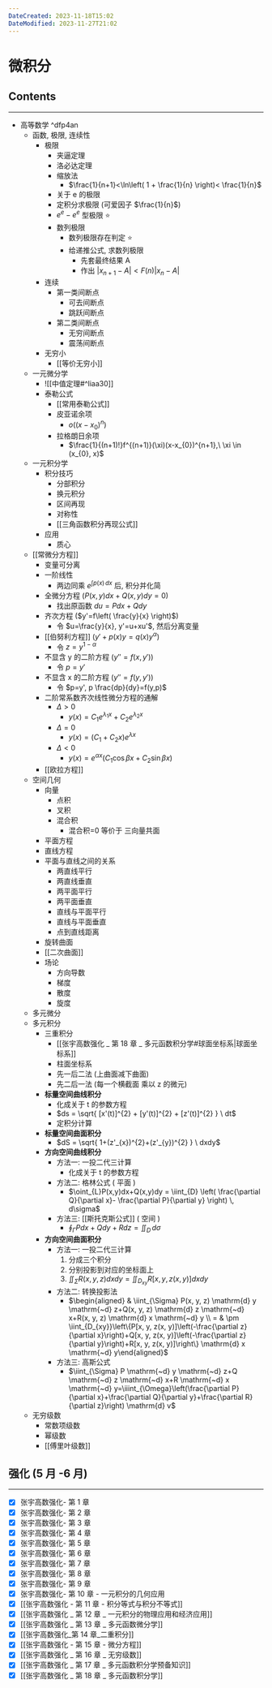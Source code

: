 ```yaml
---
DateCreated: 2023-11-18T15:02
DateModified: 2023-11-27T21:02
---
```

# 微积分

## Contents
---
- 高等数学 ^dfp4an
	- 函数, 极限, 连续性
		- 极限
			- 夹逼定理
			- 洛必达定理
			- 缩放法
				- $\frac{1}{n+1}<\ln\left( 1 + \frac{1}{n} \right)< \frac{1}{n}$
			- 关于 e 的极限
			- 定积分求极限 (可爱因子 $\frac{1}{n}$)
			- $e^{e}-e^{e}$ 型极限 ⭐
			- 数列极限
				- 数列极限存在判定 ⭐
				- 给递推公式, 求数列极限
					- 先套最终结果 A
					- 作出 $|x_{n+1}-A|<F(n)|x_{n}-A|$
		- 连续
			- 第一类间断点
				- 可去间断点
				- 跳跃间断点
			- 第二类间断点
				- 无穷间断点
				- 震荡间断点
		- 无穷小
			- [[等价无穷小]]
	- 一元微分学
		- ![[中值定理#^liaa30]]
		- 泰勒公式
			- [[常用泰勒公式]]
			- 皮亚诺余项
				- $o((x-x_{0})^{n})$
			- 拉格朗日余项
				- $\frac{1}{(n+1)!}f^{(n+1)}(\xi)(x-x_{0})^{n+1},\ \xi \in (x_{0}, x)$
	- 一元积分学
		- 积分技巧
			- 分部积分
			- 换元积分
			- 区间再现
			- 对称性
			- [[三角函数积分再现公式]]
		- 应用
			- 质心
	- [[常微分方程]]
		- 变量可分离
		- 一阶线性
			- 两边同乘 $e^{\int p(x) \, dx}$ 后, 积分并化简
		- 全微分方程 ($P(x,y)dx+Q(x,y)dy=0$)
			- 找出原函数 $du=Pdx+Qdy$
		- 齐次方程 ($y'=f\left( \frac{y}{x} \right)$)
			- 令 $u=\frac{y}{x}, y'=u+xu'$, 然后分离变量
		- [[伯努利方程]] ($y'+p(x)y=q(x)y^{\alpha}$)
			- 令 $z=y^{1-\alpha}$
		- 不显含 y 的二阶方程 ($y''=f(x,y')$)
			- 令 $p=y'$
		- 不显含 x 的二阶方程 ($y''=f(y,y')$)
			- 令 $p=y', p \frac{dp}{dy}=f(y,p)$
		- 二阶常系数齐次线性微分方程的通解
			- $\Delta>0$
				- $y(x) = C_{1}e^{\lambda_{1}x}+C_{2}e^{\lambda_{2}x}$
			- $\Delta=0$
				- $y(x)=(C_{1}+C_{2}x)e^{\lambda x}$
			- $\Delta<0$
				- $y(x)=e^{\alpha x}(C_{1}\cos\beta x+C_{2}\sin\beta x)$
		- [[欧拉方程]]
	- 空间几何
		- 向量
			- 点积
			- 叉积
			- 混合积
				- 混合积=0 等价于 三向量共面
		- 平面方程
		- 直线方程
		- 平面与直线之间的关系
			- 两直线平行
			- 两直线垂直
			- 两平面平行
			- 两平面垂直
			- 直线与平面平行
			- 直线与平面垂直
			- 点到直线距离
		- 旋转曲面
		- [[二次曲面]]
		- 场论
			- 方向导数
			- 梯度
			- 散度
			- 旋度
	- 多元微分
	- 多元积分
		- 三重积分
			- [[张宇高数强化 _ 第 18 章 _ 多元函数积分学#球面坐标系|球面坐标系]]
			- 柱面坐标系
			- 先一后二法 (上曲面减下曲面)
			- 先二后一法 (每一个横截面 乘以 z 的微元)
		- **标量空间曲线积分**
			- 化成关于 t 的参数方程
			- $ds = \sqrt{ [x'(t)]^{2} + [y'(t)]^{2} + [z'(t)]^{2} } \ dt$
			- 定积分计算
		- **标量空间曲面积分**
			- $dS = \sqrt{ 1+(z'_{x})^{2}+(z'_{y})^{2} } \ dxdy$
		- **方向空间曲线积分**
			- 方法一: 一投二代三计算
				- 化成关于 t 的参数方程
			- 方法二: 格林公式 ( 平面 )
				- $\oint_{L}P(x,y)dx+Q(x,y)dy = \iint_{D} \left( \frac{\partial Q}{\partial x}- \frac{\partial P}{\partial y} \right) \, d\sigma$
			- 方法三: [[斯托克斯公式]] ( 空间 )
				- $\oint_{\Gamma}Pdx+Qdy+Rdz=\iint_{D}  \, d\sigma$
		- **方向空间曲面积分**
			- 方法一: 一投二代三计算 
				1. 分成三个积分
				2. 分别投影到对应的坐标面上
				3. $\iint_{\Sigma}R(x,y,z) dxdy =\iint_{D_{xy}}R[x,y,z(x,y)] dxdy$
			- 方法二: 转换投影法
				- $\begin{aligned} & \iint_{\Sigma} P(x, y, z) \mathrm{d} y \mathrm{~d} z+Q(x, y, z) \mathrm{d} z \mathrm{~d} x+R(x, y, z) \mathrm{d} x \mathrm{~d} y \\ = & \pm \iint_{D_{xy}}\left\{P[x, y, z(x, y)]\left(-\frac{\partial z}{\partial x}\right)+Q[x, y, z(x, y)]\left(-\frac{\partial z}{\partial y}\right)+R[x, y, z(x, y)]\right\} \mathrm{d} x \mathrm{~d} y\end{aligned}$
			- 方法三: 高斯公式
				- $\iint_{\Sigma} P \mathrm{~d} y \mathrm{~d} z+Q \mathrm{~d} z \mathrm{~d} x+R \mathrm{~d} x \mathrm{~d} y=\iiint_{\Omega}\left(\frac{\partial P}{\partial x}+\frac{\partial Q}{\partial y}+\frac{\partial R}{\partial z}\right) \mathrm{d} v$
	- 无穷级数
		- 常数项级数
		- 幂级数
		- [[傅里叶级数]]

## 强化 (5 月 -6 月)
---
- [x] 张宇高数强化\- 第 1 章
- [x] 张宇高数强化\- 第 2 章
- [x] 张宇高数强化\- 第 3 章
- [x] 张宇高数强化\- 第 4 章
- [x] 张宇高数强化\- 第 5 章
- [x] 张宇高数强化\- 第 6 章
- [x] 张宇高数强化\- 第 7 章
- [x] 张宇高数强化\- 第 8 章
- [x] 张宇高数强化\- 第 9 章
- [x] 张宇高数强化\- 第 10 章 - 一元积分的几何应用
- [x] [[张宇高数强化 - 第 11 章 - 积分等式与积分不等式]]
- [x] [[张宇高数强化 _ 第 12 章 _ 一元积分的物理应用和经济应用]]
- [x] [[张宇高数强化 _ 第 13 章 _ 多元函数微分学]]
- [x] [[张宇高数强化_第 14 章_二重积分]]
- [x] [[张宇高数强化 - 第 15 章 - 微分方程]]
- [x] [[张宇高数强化 _ 第 16 章 _ 无穷级数]]
- [x] [[张宇高数强化 _ 第 17 章 _ 多元函数积分学预备知识]]
- [x] [[张宇高数强化 _ 第 18 章 _ 多元函数积分学]]
